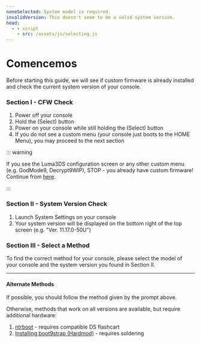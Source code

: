 ```yaml
---
noneSelected: System model is required.
invalidVersion: This doesn't seem to be a valid system version.
head:
  - - script
    - src: /assets/js/selecting.js
---
```


# Comencemos

Before starting this guide, we will see if custom firmware is already installed and check the current system version of your console.

### Section I - CFW Check

1. Power off your console
2. Hold the (Select) button
3. Power on your console while still holding the (Select) button
4. If you do not see a custom menu (your console just boots to the HOME Menu), you may proceed to the next section

::: warning

If you see the Luma3DS configuration screen or any other custom menu (e.g. GodMode9, Decrypt9WIP), STOP - you already have custom firmware! Continue from [here](checking-for-cfw#what-to-do-next).

:::

### Section II - System Version Check

1. Launch System Settings on your console
2. Your system version will be displayed on the bottom right of the top screen (e.g. "Ver. 11.17.0-50U")

### Section III - Select a Method

To find the correct method for your console, please select the model of your console and the system version you found in Section II.

<!--@include: @/_internal/consoleVersionSelect.html -->

---

#### Alternate Methods

If possible, you should follow the method given by the prompt above.

Otherwise, methods that work on all versions are available, but require additional hardware:

1. [ntrboot](ntrboot) - requires compatible DS flashcart
2. [Installing boot9strap (Hardmod)](installing-boot9strap-\(hardmod\)) - requires soldering
